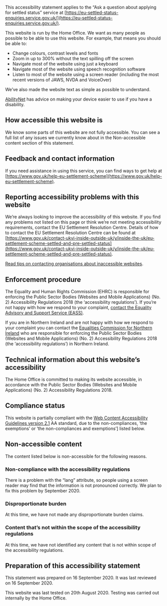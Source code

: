 This accessibility statement applies to the “Ask a question about applying for settled status” service at [https://eu-settled-status-enquiries.service.gov.uk/](https://eu-settled-status-enquiries.service.gov.uk/).

This website is run by the Home Office. We want as many people as possible to be able to use this website. For example, that means you should be able to:

* Change colours, contrast levels and fonts
* Zoom in up to 300% without the text spilling off the screen
* Navigate most of the website using just a keyboard
* Navigate most of the website using speech recognition software
* Listen to most of the website using a screen reader (including the most recent versions of JAWS, NVDA and VoiceOver)

We’ve also made the website text as simple as possible to understand.

[AbilityNet](https://mcmw.abilitynet.org.uk/) has advice on making your device easier to use if you have a disability.

## How accessible this website is

We know some parts of this website are not fully accessible. You can see a full list of any issues we currently know about in the Non-accessible content section of this statement.

## Feedback and contact information

If you need assistance in using this service, you can find ways to get help at [https://www.gov.uk/help-eu-settlement-scheme](https://www.gov.uk/help-eu-settlement-scheme).

## Reporting accessibility problems with this website
We’re always looking to improve the accessibility of this website. If you find any problems not listed on this page or think we’re not meeting accessibility requirements, contact the EU Settlement Resolution Centre. Details of how to contact the EU Settlement Resolution Centre can be found at [https://www.gov.uk/contact-ukvi-inside-outside-uk/y/inside-the-uk/eu-settlement-scheme-settled-and-pre-settled-status](https://www.gov.uk/contact-ukvi-inside-outside-uk/y/inside-the-uk/eu-settlement-scheme-settled-and-pre-settled-status).

[Read tips on contacting organisations about inaccessible websites](http://www.w3.org/WAI/users/inaccessible).

## Enforcement procedure

The Equality and Human Rights Commission (EHRC) is responsible for enforcing the Public Sector Bodies (Websites and Mobile Applications) (No. 2) Accessibility Regulations 2018 (the ‘accessibility regulations’). If you’re not happy with how we respond to your complaint, [contact the Equality Advisory and Support Service (EASS)](https://www.equalityadvisoryservice.com/).

If you are in Northern Ireland  and are not happy with how we respond to your complaint you can contact the [Equalities Commission for Northern Ireland](https://www.equalityni.org/Home) who are responsible for enforcing the Public Sector Bodies (Websites and Mobile Applications) (No. 2) Accessibility Regulations 2018 (the ‘accessibility regulations’) in Northern Ireland.

## Technical information about this website’s accessibility

The Home Office is committed to making its website accessible, in accordance with the Public Sector Bodies (Websites and Mobile Applications) (No. 2) Accessibility Regulations 2018.

## Compliance status

This website is partially compliant with the [Web Content Accessibility Guidelines version 2.1](https://www.w3.org/TR/WCAG21/) AA standard, due to the non-compliances, ‘the exemptions’ or ‘the non-compliances and exemptions’] listed below.

## Non-accessible content

The content listed below is non-accessible for the following reasons.

### Non-compliance with the accessibility regulations

There is a problem with the “lang” attribute, so people using a screen reader may find that the information is not pronounced correctly.
We plan to fix this problem by September 2020.

### Disproportionate burden

At this time, we have not made any disproportionate burden claims.

### Content that’s not within the scope of the accessibility regulations

At this time, we have not identified any content that is not within scope of the accessibility regulations.

## Preparation of this accessibility statement
This statement was prepared on 16 September 2020. It was last reviewed on 16 September 2020.

This website was last tested on 20th August 2020. Testing was carried out internally by the Home Office.


